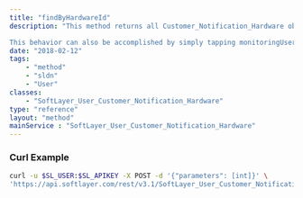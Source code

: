 ```yaml
---
title: "findByHardwareId"
description: "This method returns all Customer_Notification_Hardware objects associated with the passed in hardware ID as long as that hardware ID is owned by the current user's account. 

This behavior can also be accomplished by simply tapping monitoringUserNotification on the Hardware_Server object. "
date: "2018-02-12"
tags:
    - "method"
    - "sldn"
    - "User"
classes:
    - "SoftLayer_User_Customer_Notification_Hardware"
type: "reference"
layout: "method"
mainService : "SoftLayer_User_Customer_Notification_Hardware"
---
```


### Curl Example
```bash
curl -u $SL_USER:$SL_APIKEY -X POST -d '{"parameters": [int]}' \
'https://api.softlayer.com/rest/v3.1/SoftLayer_User_Customer_Notification_Hardware/findByHardwareId'
```

